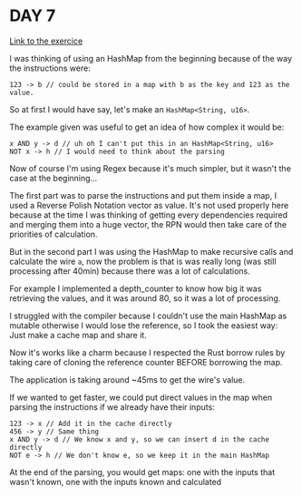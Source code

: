# DAY 7

[Link to the exercice](https://adventofcode.com/2015/day/7)

I was thinking of using an HashMap from the beginning because of the way the instructions were:
```
123 -> b // could be stored in a map with b as the key and 123 as the value.
```
So at first I would have say, let's make an `HashMap<String, u16>`.

The example given was useful to get an idea of how complex it would be:
```
x AND y -> d // uh oh I can't put this in an HashMap<String, u16>
NOT x -> h // I would need to think about the parsing
```

Now of course I'm using Regex because it's much simpler, but it wasn't the case at the beginning...

The first part was to parse the instructions and put them inside a map, I used a Reverse Polish Notation vector as value.
It's not used properly here because at the time I was thinking of getting every dependencies required and merging them into a huge vector,
the RPN would then take care of the priorities of calculation.

But in the second part I was using the HashMap to make recursive calls and calculate the wire `a`,
now the problem is that is was really long (was still processing after 40min) because there was a lot of calculations.

For example I implemented a depth_counter to know how big it was retrieving the values, and it was around 80, so it was a lot of processing.

I struggled with the compiler because I couldn't use the main HashMap as mutable otherwise I would lose the reference, so I took the easiest way: Just make a cache map and share it.

Now it's works like a charm because I respected the Rust borrow rules by taking care of cloning the reference counter BEFORE borrowing the map.

The application is taking around ~45ms to get the wire's value.

If we wanted to get faster, we could put direct values in the map when parsing the instructions if we already have their inputs:
```
123 -> x // Add it in the cache directly
456 -> y // Same thing
x AND y -> d // We know x and y, so we can insert d in the cache directly
NOT e -> h // We don't know e, so we keep it in the main HashMap
```

At the end of the parsing, you would get maps: one with the inputs that wasn't known, one with the inputs known and calculated